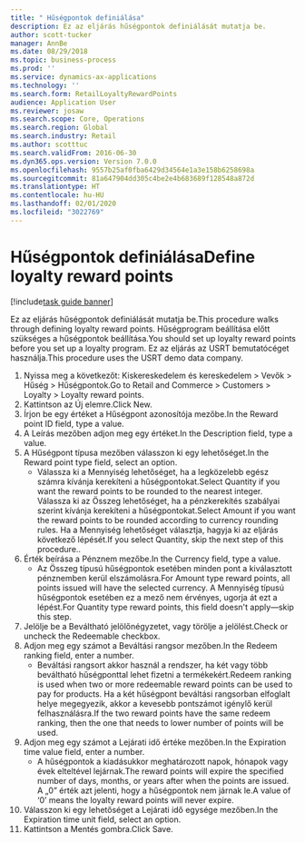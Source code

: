 ```yaml
---
title: " Hűségpontok definiálása"
description: Ez az eljárás hűségpontok definiálását mutatja be.
author: scott-tucker
manager: AnnBe
ms.date: 08/29/2018
ms.topic: business-process
ms.prod: ''
ms.service: dynamics-ax-applications
ms.technology: ''
ms.search.form: RetailLoyaltyRewardPoints
audience: Application User
ms.reviewer: josaw
ms.search.scope: Core, Operations
ms.search.region: Global
ms.search.industry: Retail
ms.author: scotttuc
ms.search.validFrom: 2016-06-30
ms.dyn365.ops.version: Version 7.0.0
ms.openlocfilehash: 9557b25af0fba6429d34564e1a3e158b6258698a
ms.sourcegitcommit: 81a647904dd305c4be2e4b683689f128548a872d
ms.translationtype: HT
ms.contentlocale: hu-HU
ms.lasthandoff: 02/01/2020
ms.locfileid: "3022769"
---
```

# <a name="define-loyalty-reward-points"></a><span data-ttu-id="5ec84-103"> Hűségpontok definiálása</span><span class="sxs-lookup"><span data-stu-id="5ec84-103">Define loyalty reward points</span></span>

[!include[task guide banner](../includes/task-guide-banner.md)]

<span data-ttu-id="5ec84-104">Ez az eljárás hűségpontok definiálását mutatja be.</span><span class="sxs-lookup"><span data-stu-id="5ec84-104">This procedure walks through defining loyalty reward points.</span></span> <span data-ttu-id="5ec84-105">Hűségprogram beállítása előtt szükséges a hűségpontok beállítása.</span><span class="sxs-lookup"><span data-stu-id="5ec84-105">You should set up loyalty reward points before you set up a loyalty program.</span></span> <span data-ttu-id="5ec84-106">Ez az eljárás az USRT bemutatócéget használja.</span><span class="sxs-lookup"><span data-stu-id="5ec84-106">This procedure uses the USRT demo data company.</span></span>

1. <span data-ttu-id="5ec84-107">Nyissa meg a következőt: Kiskereskedelem és kereskedelem > Vevők > Hűség > Hűségpontok.</span><span class="sxs-lookup"><span data-stu-id="5ec84-107">Go to Retail and Commerce > Customers > Loyalty > Loyalty reward points.</span></span>
2. <span data-ttu-id="5ec84-108">Kattintson az Új elemre.</span><span class="sxs-lookup"><span data-stu-id="5ec84-108">Click New.</span></span>
3. <span data-ttu-id="5ec84-109">Írjon be egy értéket a Hűségpont azonosítója mezőbe.</span><span class="sxs-lookup"><span data-stu-id="5ec84-109">In the Reward point ID field, type a value.</span></span>
4. <span data-ttu-id="5ec84-110">A Leírás mezőben adjon meg egy értéket.</span><span class="sxs-lookup"><span data-stu-id="5ec84-110">In the Description field, type a value.</span></span>
5. <span data-ttu-id="5ec84-111">A Hűségpont típusa mezőben válasszon ki egy lehetőséget.</span><span class="sxs-lookup"><span data-stu-id="5ec84-111">In the Reward point type field, select an option.</span></span>
    * <span data-ttu-id="5ec84-112">Válassza ki a Mennyiség lehetőséget, ha a legközelebb egész számra kívánja kerekíteni a hűségpontokat.</span><span class="sxs-lookup"><span data-stu-id="5ec84-112">Select Quantity if you want the reward points to be rounded to the nearest integer.</span></span> <span data-ttu-id="5ec84-113">Válassza ki az Összeg lehetőséget, ha a pénzkerekítés szabályai szerint kívánja kerekíteni a hűségpontokat.</span><span class="sxs-lookup"><span data-stu-id="5ec84-113">Select Amount if you want the reward points to be rounded according to currency rounding rules.</span></span> <span data-ttu-id="5ec84-114">Ha a Mennyiség lehetőséget választja, hagyja ki az eljárás következő lépését.</span><span class="sxs-lookup"><span data-stu-id="5ec84-114">If you select Quantity, skip the next step of this procedure..</span></span>  
6. <span data-ttu-id="5ec84-115">Érték beírása a Pénznem mezőbe.</span><span class="sxs-lookup"><span data-stu-id="5ec84-115">In the Currency field, type a value.</span></span>
    * <span data-ttu-id="5ec84-116">Az Összeg típusú hűségpontok esetében minden pont a kiválasztott pénznemben kerül elszámolásra.</span><span class="sxs-lookup"><span data-stu-id="5ec84-116">For Amount type reward points, all points issued will have the selected currency.</span></span> <span data-ttu-id="5ec84-117">A Mennyiség típusú hűségpontok esetében ez a mező nem érvényes, ugorja át ezt a lépést.</span><span class="sxs-lookup"><span data-stu-id="5ec84-117">For Quantity type reward points, this field doesn't apply—skip this step.</span></span>  
7. <span data-ttu-id="5ec84-118">Jelölje be a Beváltható jelölőnégyzetet, vagy törölje a jelölést.</span><span class="sxs-lookup"><span data-stu-id="5ec84-118">Check or uncheck the Redeemable checkbox.</span></span>
8. <span data-ttu-id="5ec84-119">Adjon meg egy számot a Beváltási rangsor mezőben.</span><span class="sxs-lookup"><span data-stu-id="5ec84-119">In the Redeem ranking field, enter a number.</span></span>
    * <span data-ttu-id="5ec84-120">Beváltási rangsort akkor használ a rendszer, ha két vagy több beváltható hűségponttal lehet fizetni a termékekért.</span><span class="sxs-lookup"><span data-stu-id="5ec84-120">Redeem ranking is used when two or more redeemable reward points can be used to pay for products.</span></span> <span data-ttu-id="5ec84-121">Ha a két hűségpont beváltási rangsorban elfoglalt helye megegyezik, akkor a kevesebb pontszámot igénylő kerül felhasználásra.</span><span class="sxs-lookup"><span data-stu-id="5ec84-121">If the two reward points have the same redeem ranking, then the one that needs to lower number of points will be used.</span></span>  
9. <span data-ttu-id="5ec84-122">Adjon meg egy számot a Lejárati idő értéke mezőben.</span><span class="sxs-lookup"><span data-stu-id="5ec84-122">In the Expiration time value field, enter a number.</span></span>
    * <span data-ttu-id="5ec84-123">A hűségpontok a kiadásukkor meghatározott napok, hónapok vagy évek elteltével lejárnak.</span><span class="sxs-lookup"><span data-stu-id="5ec84-123">The reward points will expire the specified number of days, months, or years after when the points are issued.</span></span> <span data-ttu-id="5ec84-124">A „0” érték azt jelenti, hogy a hűségpontok nem járnak le.</span><span class="sxs-lookup"><span data-stu-id="5ec84-124">A value of ‘0’ means the loyalty reward points will never expire.</span></span>  
10. <span data-ttu-id="5ec84-125">Válasszon ki egy lehetőséget a Lejárati idő egysége mezőben.</span><span class="sxs-lookup"><span data-stu-id="5ec84-125">In the Expiration time unit field, select an option.</span></span>
11. <span data-ttu-id="5ec84-126">Kattintson a Mentés gombra.</span><span class="sxs-lookup"><span data-stu-id="5ec84-126">Click Save.</span></span>

